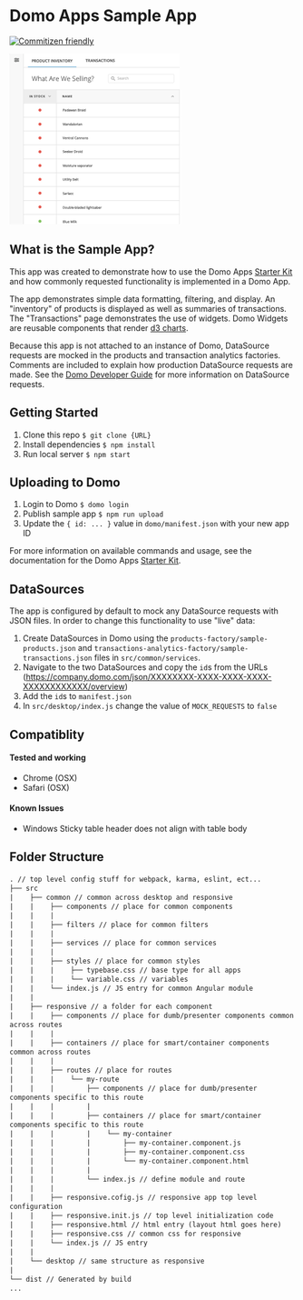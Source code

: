 
# Domo Apps Sample App
[![Commitizen friendly](https://img.shields.io/badge/commitizen-friendly-brightgreen.svg)](http://commitizen.github.io/cz-cli/)

![App Thumbnail](domo/thumbnail.png)

## What is the Sample App?
This app was created to demonstrate how to use the Domo Apps [Starter Kit](https://github.com/DomoApps/starter-kit) and how commonly requested functionality is implemented in a Domo App.

The app demonstrates simple data formatting, filtering, and display. An "inventory" of products is displayed as well as summaries of transactions. The "Transactions" page demonstrates the use of widgets. Domo Widgets are reusable components that render [d3 charts](https://d3js.org).

Because this app is not attached to an instance of Domo, DataSource requests are mocked in the products and transaction analytics factories. Comments are included to explain how production DataSource requests are made. See the [Domo Developer Guide](https://developer.domo.com/docs/dev-studio/dev-studio-data) for more information on DataSource requests.

## Getting Started
1. Clone this repo
    `$ git clone {URL}`
2. Install dependencies `$ npm install`
3. Run local server `$ npm start`

## Uploading to Domo
1. Login to Domo `$ domo login`
2. Publish sample app `$ npm run upload`
3. Update the `{ id: ... }` value in `domo/manifest.json` with your new app ID

For more information on available commands and usage, see the documentation for the Domo Apps [Starter Kit](https://github.com/DomoApps/starter-kit).

## DataSources
The app is configured by default to mock any DataSource requests with JSON files. In order to change this functionality to use "live" data:
1. Create DataSources in Domo using the `products-factory/sample-products.json` and `transactions-analytics-factory/sample-transactions.json` files in `src/common/services`.
2. Navigate to the two DataSources and copy the `id`s from the URLs (https://company.domo.com/json/XXXXXXXX-XXXX-XXXX-XXXX-XXXXXXXXXXXX/overview)
3. Add the `id`s to `manifest.json`
4. In `src/desktop/index.js` change the value of `MOCK_REQUESTS` to `false`

## Compatiblity
#### Tested and working
- Chrome (OSX)
- Safari (OSX)

#### Known Issues
- Windows
  Sticky table header does not align with table body

## Folder Structure
```text
. // top level config stuff for webpack, karma, eslint, ect...
├── src
|    ├── common // common across desktop and responsive
|    |    ├── components // place for common components
|    |    |
|    |    ├── filters // place for common filters
|    |    |
|    |    ├── services // place for common services
|    |    |
|    |    ├── styles // place for common styles
|    |    |    ├── typebase.css // base type for all apps
|    |    |    └── variable.css // variables
|    |    └── index.js // JS entry for common Angular module
|    |
|    ├── responsive // a folder for each component
|    |    ├── components // place for dumb/presenter components common across routes
|    |    |
|    |    ├── containers // place for smart/container components common across routes
|    |    |
|    |    ├── routes // place for routes
|    |    |    └── my-route
|    |    |        ├── components // place for dumb/presenter components specific to this route
|    |    |        |
|    |    |        ├── containers // place for smart/container components specific to this route
|    |    |        |    └── my-container
|    |    |        |        ├── my-container.component.js
|    |    |        |        ├── my-container.component.css
|    |    |        |        └── my-container.component.html
|    |    |        |
|    |    |        └── index.js // define module and route
|    |    |
|    |    ├── responsive.cofig.js // responsive app top level configuration
|    |    ├── responsive.init.js // top level initialization code
|    |    ├── responsive.html // html entry (layout html goes here)
|    |    ├── responsive.css // common css for responsive
|    |    └── index.js // JS entry
|    |
|    └── desktop // same structure as responsive
|
└── dist // Generated by build
...

```
